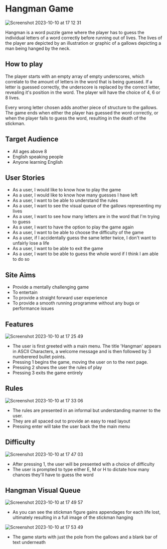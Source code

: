 # Hangman Game
![Screenshot 2023-10-10 at 17 12 31](https://github.com/benfehr/hang_man/assets/113368691/2bf3d875-7054-42c4-8b44-adb9fb93abe8)

Hangman is a word puzzle game where the player has to guess the individual letters of a word correctly before running out of lives. The lives of the player are depicted by an illustration or graphic of a gallows depicting a man being hanged by the neck. 

## How to play

The player starts with an empty array of empty underscores, which correlate to the amount of letters in the word that is being guessed. If a letter is guessed correctly, the underscore is replaced by the correct letter, revealing it's position in the word. The player will have the choice of 4, 6 or 8 lives.

Every wrong letter chosen adds another piece of structure to the gallows. The game ends when either the player has guessed the word correctly, or when the player fails to guess the word, resulting in the death of the stickman.

## Target Audience
- All ages above 8
- English speaking people
- Anyone learning English

## User Stories
- As a user, I would like to know how to play the game
- As a user, I would like to know how many guesses I have left
- As a user, I want to be able to understand the rules
- As a user, I want to see the visual queue of the gallows representing my lives
- As a user, I want to see how many letters are in the word that I'm trying to guess
- As a user, I want to have the option to play the game again
- As a user, I want to be able to choose the difficulty of the game
- As a user, if I accidentally guess the same letter twice, I don't want to unfairly lose a life
- As a user, I want to be able to exit the game
- As a user, I want to be able to guess the whole word if I think I am able to do so

## Site Aims
- Provide a mentally challenging game
- To entertain
- To provide a straight forward user experience
- To provide a smooth running programme without any bugs or performance issues

## Features

![Screenshot 2023-10-10 at 17 25 49](https://github.com/benfehr/hang_man/assets/113368691/fb11e2c6-8482-4362-88b7-02e552835898)

- The user is first greeted with a main menu. The title 'Hangman' appears in ASCII Characters, a welcome message and is then followed by 3 numberered bullet points.
- Pressing 1 begins the game, moving the user on to the next page.
- Pressing 2 shows the user the rules of play
- Pressing 3 exits the game entirely

## Rules

![Screenshot 2023-10-10 at 17 33 06](https://github.com/benfehr/hang_man/assets/113368691/7fbaf635-1b38-466c-a238-9202513b92f6)

- The rules are presented in an informal but understanding manner to the user.
- They are all spaced out to provide an easy to read layout
- Pressing enter will take the user back the the main menu

## Difficulty

![Screenshot 2023-10-10 at 17 47 03](https://github.com/benfehr/hang_man/assets/113368691/8c2b9f48-260e-4439-8769-47948a55de38)

- After pressing 1, the user will be presented with a choice of difficulty
- The user is prompted to type either E, M or H to dictate how many chances they'll have to guess the word

## Hangman Visual Queue

![Screenshot 2023-10-10 at 17 49 57](https://github.com/benfehr/hang_man/assets/113368691/cd1849ef-72c6-4c95-85ba-cd644689c998)

- As you can see the stickman figure gains appendages for each life lost, ultimately resulting in a full image of the stickman hanging

![Screenshot 2023-10-10 at 17 53 49](https://github.com/benfehr/hang_man/assets/113368691/dd66d555-8b6e-40a5-811c-b2839eaa6229)

- The game starts with just the pole from the gallows and a blank bar of text underneath